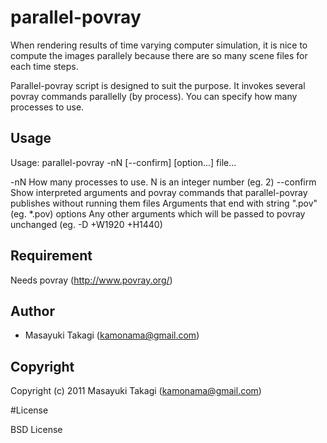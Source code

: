 # parallel-povray

When rendering results of time varying computer simulation, it is nice to compute the images parallely because there are so many scene files for each time steps.

Parallel-povray script is designed to suit the purpose. It invokes several povray commands parallelly (by process). You can specify how many processes to use.

## Usage

Usage: parallel-povray -nN [--confirm] [option...] file...

  -nN         How many processes to use. N is an integer number (eg. 2)
  --confirm   Show interpreted arguments and povray commands that
                parallel-povray publishes without running them
  files       Arguments that end with string ".pov" (eg. *.pov)
  options     Any other arguments which will be passed to povray unchanged
                (eg. -D +W1920 +H1440)

## Requirement

Needs povray (http://www.povray.org/)

## Author

* Masayuki Takagi (kamonama@gmail.com)

## Copyright

Copyright (c) 2011 Masayuki Takagi (kamonama@gmail.com)

#License

BSD License
